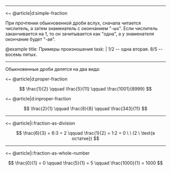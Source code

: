 
---

<~ @article|d:simple-fraction

При прочтении обыкновенной дроби вслух, сначала читается числитель, а затем знаменатель с окончанием "-ых".
Если числитель заканчивается на $1$, то он зачитывается как "одна", а у знаменателя окончание будет "-ая".

@example
    title: Примеры произношения
    task: |
        $1/2$ -- одна вторая. $8/5$ -- восемь пятых.

---

Обыкновенные дроби делятся на два вида:

<~ @article|d:proper-fraction

$$ \frac{1}{2} \qquad \frac{5}{11} \qquad \frac{1001}{8999} $$

<~ @article|d:inproper-fraction

$$ \frac{2}{1} \qquad \frac{8}{8} \qquad \frac{343}{11} $$

---

<~ @article|i:fraction-as-division

$$ \frac{6}{3} = 6:3 = 2 \qquad \frac{1}{2} = 1:2 = 0 \ \ (2 \ \text{в остатке}) $$

---

<~ @article|i:fraction-as-whole-number

$$ \frac{0}{1} = 0 \qquad \frac{5}{1} = 5 \qquad \frac{1000}{1} = 1000 $$